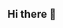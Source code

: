 ## Hi there 👋

<!--
**moonju815/moonju815** is a ✨ _special_ ✨ repository because its `README.md` (this file) appears on your GitHub profile.

Here are some ideas to get you started:

- 🔭 I’m currently working on ...IT 강사
- 🌱 I’m currently learning ...AI, 자동화, 홈페이지구축..
- 👯 I’m looking to collaborate on ...many part of people
- 🤔 I’m looking for help with ...
- 💬 Ask me about ...
- 📫 How to reach me: ...
- 😄 Pronouns: ...
- ⚡ Fun fact: ...
-->

